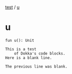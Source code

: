[test](../index.md) / [u](./u.md)

# u

`fun u(): Unit`

```
This is a test
    of Dokka's code blocks.
Here is a blank line.

The previous line was blank.
```

